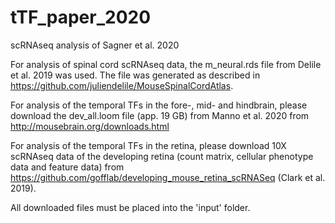 # tTF_paper_2020
scRNAseq analysis of Sagner et al. 2020

For analysis of spinal cord scRNAseq data, the m_neural.rds file from Delile et al. 2019 was used. The file was generated as described in https://github.com/juliendelile/MouseSpinalCordAtlas.

For analysis of the temporal TFs in the fore-, mid- and hindbrain, please download the dev_all.loom file (app. 19 GB) from Manno et al. 2020 from http://mousebrain.org/downloads.html

For analysis of the temporal TFs in the retina, please download 10X scRNAseq data of the developing retina (count matrix, cellular phenotype data and feature data) from https://github.com/gofflab/developing_mouse_retina_scRNASeq (Clark et al. 2019). 

All downloaded files must be placed into the 'input' folder.
